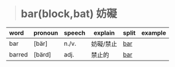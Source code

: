 > # bar(block,bat) 妨礙

| word   | pronoun | speech | explain   | split | example |
| :----- | ------- | ------ | --------- | ----- | ------- |
| bar    | [bär]   | n./v.  | 妨礙/禁止 | [bar] |         |
| barred | [bärd]  | adj.   | 禁止的    | [bar] |         |

[bar]:<bar.md>